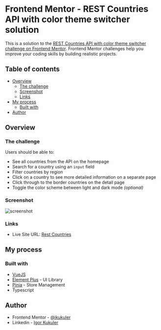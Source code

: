 # Frontend Mentor - REST Countries API with color theme switcher solution

This is a solution to the [REST Countries API with color theme switcher challenge on Frontend Mentor](https://www.frontendmentor.io/challenges/rest-countries-api-with-color-theme-switcher-5cacc469fec04111f7b848ca). Frontend Mentor challenges help you improve your coding skills by building realistic projects.

## Table of contents

- [Overview](#overview)
  - [The challenge](#the-challenge)
  - [Screenshot](#screenshot)
  - [Links](#links)
- [My process](#my-process)
  - [Built with](#built-with)
- [Author](#author)

## Overview

### The challenge

Users should be able to:

- See all countries from the API on the homepage
- Search for a country using an `input` field
- Filter countries by region
- Click on a country to see more detailed information on a separate page
- Click through to the border countries on the detail page
- Toggle the color scheme between light and dark mode _(optional)_

### Screenshot

![screenshot](https://user-images.githubusercontent.com/13813853/169671709-6211383c-8c25-4c64-9f89-9bf4c9981c6f.png)



### Links

- Live Site URL: [Rest Countries](https://rest-countries-ikukuler.vercel.app)

## My process

### Built with

- [VueJS](https://vuejs.org/guide/introduction.html)
- [Element Plus](https://element-plus.org/en-US/guide/installation.html) - UI Library
- [Pinia](https://pinia.vuejs.org/introduction.html) - Store Management
- Typescript

## Author

- Frontend Mentor - [@ikukuler](https://www.frontendmentor.io/profile/ikukuler)
- Linkedin - [Igor Kukuler](https://www.linkedin.com/in/igor-kukuler/)
